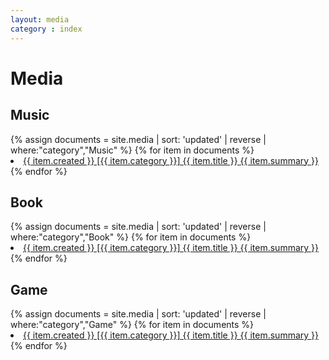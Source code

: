 ```yaml
---
layout: media
category : index
---
```


<!-- markdownlint-disable -->

<!-- media -->
<h1>Media</h1>

<!-- Music -->
<div>
<h2>Music</h2>
{% assign documents = site.media | sort: 'updated' | reverse | where:"category","Music" %}
{% for item in documents %}
  <li>
    <a href="{{ item.url }}">
      {{ item.created }} [{{ item.category }}]  {{ item.title }}  {{ item.summary }}
    </a>
  </li>
{% endfor %}
</div>

<!-- Book -->
<div>
<h2>Book</h2>
{% assign documents = site.media | sort: 'updated' | reverse | where:"category","Book" %}
{% for item in documents %}
  <li>
    <a href="{{ item.url }}">
      {{ item.created }} [{{ item.category }}]  {{ item.title }}  {{ item.summary }}
    </a>
  </li>
{% endfor %}
</div>

<!-- Game -->
<div>
<h2>Game</h2>
{% assign documents = site.media | sort: 'updated' | reverse | where:"category","Game" %}
{% for item in documents %}
  <li>
    <a href="{{ item.url }}">
      {{ item.created }} [{{ item.category }}]  {{ item.title }}  {{ item.summary }}
    </a>
  </li>
{% endfor %}
</div>